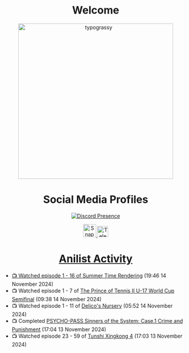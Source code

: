 <div align="center">

# Welcome
<a href="https://github.com/kawarimidoll/typograssy">
    <img alt="typograssy" src="https://typograssy.deno.dev/api?text=%E3%82%88%E3%81%86%E3%81%93%E3%81%9D%E3%81%BF%E3%81%AA%E3%81%95%E3%82%93%20-%20Sheby--&&l0=none&l1=82d9d0&l2=027353&l3=038c4c&l4=01402e&bg=none&frame=none&speed=100&comment=" width="421.99">
</a>

</div>

<div align="center">

# Social Media Profiles

[![Discord Presence](https://lanyard.cnrad.dev/api/612532963938271232)](https://discord.com/users/612532963938271232)


<a href="https://www.snapchat.com/add/a.sheby" title="Snapchat Profile">
    <img src="https://www.freepnglogos.com/uploads/snapchat-logo-png-0.png" width="35" alt="Snapchat Logo" />


<a href="https://t.me/ASheby" title="Telegram Profile">
    <img src="https://www.freepnglogos.com/uploads/telegram-logo-png-0.png" width="30" alt="Telegram Logo" />


</div>

<div align="center">

# Anilist Activity

</div>

<!-- ANILIST_ACTIVITY:start -->

-   📺 Watched episode 1 - 16 of [Summer Time Rendering](https://anilist.co/anime/129201) (19:46 14 November 2024)
-   📺 Watched episode 1 - 7 of [The Prince of Tennis II U-17 World Cup Semifinal](https://anilist.co/anime/165810) (09:38 14 November 2024)
-   📺 Watched episode 1 - 11 of [Delico's Nursery](https://anilist.co/anime/167991) (05:52 14 November 2024)
-   📺 Completed [PSYCHO-PASS Sinners of the System: Case.1 Crime and Punishment](https://anilist.co/anime/102649) (17:04 13 November 2024)
-   📺 Watched episode 23 - 59 of [Tunshi Xingkong 4](https://anilist.co/anime/166219) (17:03 13 November 2024)

<!-- ANILIST_ACTIVITY:end -->
